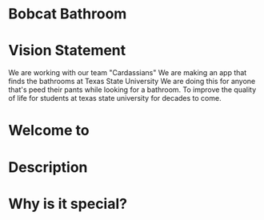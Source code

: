 # Bobcat Bathroom

# Vision Statement
We are working with our team "Cardassians"
We are making an app that finds the bathrooms at Texas State University
We are doing this for anyone that's peed their pants while looking for a bathroom.
To improve the quality of life for students at texas state university for decades to come.

# Welcome to 


# Description


# Why is it special?
